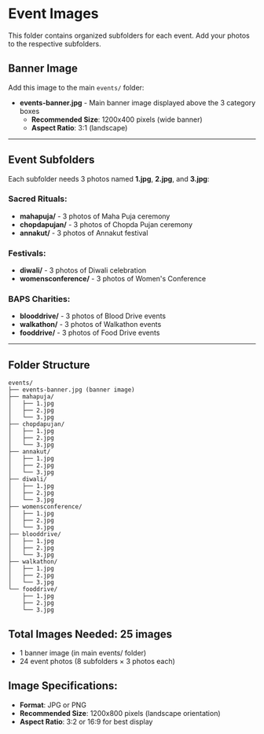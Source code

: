 # Event Images

This folder contains organized subfolders for each event. Add your photos to the respective subfolders.

## Banner Image
Add this image to the main `events/` folder:
- **events-banner.jpg** - Main banner image displayed above the 3 category boxes
  - **Recommended Size**: 1200x400 pixels (wide banner)
  - **Aspect Ratio**: 3:1 (landscape)

---

## Event Subfolders

Each subfolder needs 3 photos named **1.jpg**, **2.jpg**, and **3.jpg**:

### Sacred Rituals:
- **mahapuja/** - 3 photos of Maha Puja ceremony
- **chopdapujan/** - 3 photos of Chopda Pujan ceremony
- **annakut/** - 3 photos of Annakut festival

### Festivals:
- **diwali/** - 3 photos of Diwali celebration
- **womensconference/** - 3 photos of Women's Conference

### BAPS Charities:
- **blooddrive/** - 3 photos of Blood Drive events
- **walkathon/** - 3 photos of Walkathon events
- **fooddrive/** - 3 photos of Food Drive events

---

## Folder Structure
```
events/
├── events-banner.jpg (banner image)
├── mahapuja/
│   ├── 1.jpg
│   ├── 2.jpg
│   └── 3.jpg
├── chopdapujan/
│   ├── 1.jpg
│   ├── 2.jpg
│   └── 3.jpg
├── annakut/
│   ├── 1.jpg
│   ├── 2.jpg
│   └── 3.jpg
├── diwali/
│   ├── 1.jpg
│   ├── 2.jpg
│   └── 3.jpg
├── womensconference/
│   ├── 1.jpg
│   ├── 2.jpg
│   └── 3.jpg
├── blooddrive/
│   ├── 1.jpg
│   ├── 2.jpg
│   └── 3.jpg
├── walkathon/
│   ├── 1.jpg
│   ├── 2.jpg
│   └── 3.jpg
└── fooddrive/
    ├── 1.jpg
    ├── 2.jpg
    └── 3.jpg
```

## Total Images Needed: 25 images
- 1 banner image (in main events/ folder)
- 24 event photos (8 subfolders × 3 photos each)

## Image Specifications:
- **Format**: JPG or PNG
- **Recommended Size**: 1200x800 pixels (landscape orientation)
- **Aspect Ratio**: 3:2 or 16:9 for best display
